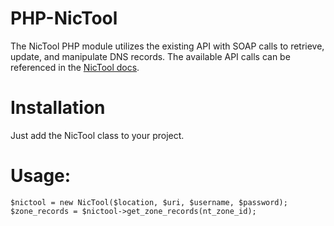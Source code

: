 PHP-NicTool
==========

The NicTool PHP module utilizes the existing API with SOAP calls to retrieve, update, and manipulate
DNS records. The available API calls can be referenced in the [NicTool docs](https://www.nictool.com/docs/api/api.shtml).

# Installation
Just add the NicTool class to your project.

# Usage:

```
$nictool = new NicTool($location, $uri, $username, $password);
$zone_records = $nictool->get_zone_records(nt_zone_id);
